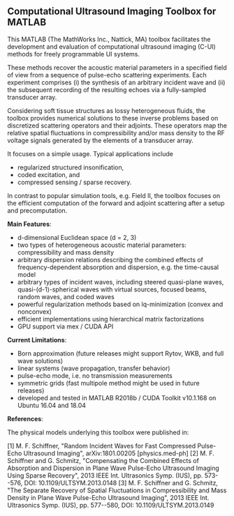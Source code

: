 ## Computational Ultrasound Imaging Toolbox for MATLAB

This MATLAB (The MathWorks Inc., Nattick, MA) toolbox facilitates
the development and evaluation of
computational ultrasound imaging (C-UI) methods for
freely programmable UI systems.

These methods recover
the acoustic material parameters in
a specified field of view from
a sequence of pulse-echo scattering experiments.
Each experiment comprises
(i) the synthesis of
an arbitrary incident wave and
(ii) the subsequent recording of
the resulting echoes via
a fully-sampled transducer array.

Considering soft tissue structures as lossy heterogeneous fluids,
the toolbox provides numerical solutions to
these inverse problems based on
discretized scattering operators and their adjoints.
These operators map
the relative spatial fluctuations in compressibility and/or mass density to
the RF voltage signals generated by
the elements of a transducer array.

It focuses on a simple usage.
Typical applications include
- regularized structured insonification,
- coded excitation, and
- compressed sensing / sparse recovery.

In contrast to
popular simulation tools, e.g. Field II,
the toolbox focuses on
the efficient computation of
the forward and adjoint scattering after
a setup and precomputation.

**Main Features**:

- d-dimensional Euclidean space (d = 2, 3)
- two types of heterogeneous acoustic material parameters: compressibility and mass density
- arbitrary dispersion relations describing
  the combined effects of frequency-dependent absorption and dispersion, e.g.
  the time-causal model
- arbitrary types of incident waves, including
  steered quasi-plane waves, quasi-(d-1)-spherical waves with virtual sources, focused beams, random waves, and coded waves
- powerful regularization methods based on lq-minimization (convex and nonconvex)
- efficient implementations using hierarchical matrix factorizations
- GPU support via mex / CUDA API

**Current Limitations**:

- Born approximation (future releases might support Rytov, WKB, and full wave solutions)
- linear systems (wave propagation, transfer behavior)
- pulse-echo mode, i.e. no transmission measurements
- symmetric grids (fast multipole method might be used in future releases)
- developed and tested in MATLAB R2018b / CUDA Toolkit v10.1.168 on Ubuntu 16.04 and 18.04

**References**:

The physical models underlying this toolbox were published in:

[1] M. F. Schiffner, "Random Incident Waves for Fast Compressed Pulse-Echo Ultrasound Imaging", arXiv:1801.00205 [physics.med-ph]
[2] M. F. Schiffner and G. Schmitz, "Compensating the Combined Effects of Absorption and Dispersion in Plane Wave Pulse-Echo Ultrasound Imaging Using Sparse Recovery", 2013 IEEE Int. Ultrasonics Symp. (IUS), pp. 573--576, DOI: 10.1109/ULTSYM.2013.0148
[3] M. F. Schiffner and G. Schmitz, "The Separate Recovery of Spatial Fluctuations in Compressibility and Mass Density in Plane Wave Pulse-Echo Ultrasound Imaging", 2013 IEEE Int. Ultrasonics Symp. (IUS), pp. 577--580, DOI: 10.1109/ULTSYM.2013.0149

